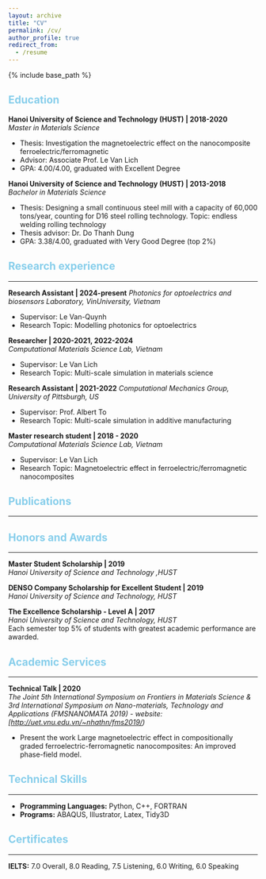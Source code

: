 ```yaml
---
layout: archive
title: "CV"
permalink: /cv/
author_profile: true
redirect_from:
  - /resume
---
```


{% include base_path %}

<!-- Education
====== -->
<h2 style="color:#87CEEB">Education</h2>

**Hanoi University of Science and Technology (HUST) | 2018-2020**   
*Master in Materials Science*
  * Thesis: Investigation the magnetoelectric effect on the nanocomposite ferroelectric/ferromagnetic
  * Advisor: Associate Prof. Le Van Lich
  * GPA: 4.00/4.00, graduated with Excellent Degree

**Hanoi University of Science and Technology (HUST) | 2013-2018**   
*Bachelor in Materials Science*
  * Thesis: Designing a small continuous steel mill with a capacity of 60,000 tons/year, counting
for D16 steel rolling technology. Topic: endless welding rolling technology
  * Thesis advisor: Dr. Do Thanh Dung
  * GPA: 3.38/4.00, graduated with Very Good Degree (top 2%)

<!-- Research experience
====== -->
<h2 style="color:#87CEEB">Research experience</h2>
<hr>

**Research Assistant | 2024-present**
*Photonics for optoelectrics and biosensors Laboratory, VinUniversity, Vietnam*
  * Supervisor: Le Van-Quynh
  * Research Topic: Modelling photonics for optoelectrics

**Researcher | 2020-2021, 2022-2024**   
*Computational Materials Science Lab, Vietnam*
  * Supervisor: Le Van Lich
  * Research Topic: Multi-scale simulation in materials science
 
**Research Assistant | 2021-2022**
*Computational Mechanics Group, University of Pittsburgh, US*
  * Supervisor: Prof. Albert To
  * Research Topic: Multi-scale simulation in additive manufacturing

**Master research student | 2018 - 2020**   
*Computational Materials Science Lab, Vietnam*
  * Supervisor: Le Van Lich
  * Research Topic: Magnetoelectric effect in ferroelectric/ferromagnetic nanocomposites



<!-- Publications
====== -->
<h2 style="color:#87CEEB">Publications</h2>
<hr>

<!--**ClimaX: A Foundation Model for Weather and Climate**   
*__Tung Nguyen__, Johannes Brandstetter, Ashish Kapoor, Jayesh K. Gupta\*, Aditya Grover\**   
International Conference on Machine Learning (ICML), 2023.   
<span style="color:#AA4A44">Best Paper at ICML Workshop on Synergy of Scientific and Machine Learning Modeling, Spotlight Oral at ICLR Workshop on AI and Climate Change</span>.

**Transformer Neural Processes: Uncertainty-Aware Meta Learning Via Sequence Modeling**   
*__Tung Nguyen__, Aditya Grover*   
International Conference on Machine Learning (ICML), 2022.

**Temporal Predictive Coding for Model-based Planning in Latent Space**   
*__Tung Nguyen\*__, Rui Shu\*, Tuan Pham\*, Hung H. Bui, Stefano Ermon*   
International Conference on Machine Learning (ICML), 2021.

**Predictive Coding for Locally-Linear Control**   
*Rui Shu\*, **Tung Nguyen\***, Yinlam Chow, Tuan Pham, Khoat Than, Mohammad Ghavamzadeh, Stefano Ermon, Hung H. Bui*   
International Conference on Machine Learning (ICML), 2020.

**Infinite Dropout for training Bayesian models from data streams**   
*Son Nguyen, **Tung Nguyen**, Linh Ngo, Khoat Than*   
IEEE International Conference on Big Data (Big Data), 2019. -->
  

  


<!-- Honors and Awards
====== -->
<h2 style="color:#87CEEB">Honors and Awards</h2>
<hr>

**Master Student Scholarship | 2019**   
*Hanoi University of Science and Technology ,HUST*   


**DENSO Company Scholarship for Excellent Student | 2019**   
*Hanoi University of Science and Technology, HUST*   


**The Excellence Scholarship - Level A | 2017**   
*Hanoi University of Science and Technology, HUST*   
Each semester top 5% of students with greatest academic performance are awarded.

<!-- **Sakura Science Plan Scholarship | 2019**   
*National Institute of Informatics (NII), Japan*   
I joined Prof. Ryutaro Ichise’s lab and worked closely with Nicolas Bougie, his PhD student, to get hands-on research experience in deep reinforcement learning.

** DENSO Company Scholarship for Excellent Student | 2019**   
*School of Computing (SoC), Korea Advanced Institute of Science and Technology (KAIST)*   
30 undergraduate students were selected among over 4000 applicants to visit the graduate school, get to known different laboratories and attend technical talks.

**The Excellence Scholarship - Level A | 2017**   
*School of Information and Communication Technology, HUST*   
Each semester top 5% of students with greatest academic performance are awarded. -->
  
<!-- Other Activities
====== -->
<h2 style="color:#87CEEB">Academic Services</h2>
<hr>

**Technical Talk | 2020**   
*The Joint 5th International Symposium on Frontiers in Materials Science & 3rd International Symposium on Nano-materials, Technology and Applications (FMSNANOMATA 2019) - website: [http://uet.vnu.edu.vn/~nhathn/fms2019/)*
  * Present the work Large magnetoelectric effect in compositionally graded ferroelectric-ferromagnetic nanocomposites: An improved phase-field model.


<!-- Technical Skills
====== -->
<h2 style="color:#87CEEB">Technical Skills</h2>
<hr>

  * **Programming Languages:** Python, C++, FORTRAN
  * **Programs:** ABAQUS, Illustrator, Latex, Tidy3D


<!-- Certificates
====== -->
<h2 style="color:#87CEEB">Certificates</h2>
<hr>

**IELTS:** 7.0 Overall, 8.0 Reading, 7.5 Listening, 6.0 Writing, 6.0 Speaking
